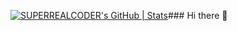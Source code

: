 [![SUPERREALCODER's GitHub | Stats](https://stats.quine.sh/SUPERREALCODER/github?theme=dark)](https://quine.sh?utm_source=widgets&utm_campaign=SUPERREALCODER)### Hi there 👋

<!--
**SUPERREALCODER/SUPERREALCODER** is a ✨ _special_ ✨ repository because its `README.md` (this file) appears on your GitHub profile.

Here are some ideas to get you started:

- 🔭 I’m currently working on ...
- 🌱 I’m currently learning ...
- 👯 I’m looking to collaborate on ...
- 🤔 I’m looking for help with ...
- 💬 Ask me about ...
- 📫 How to reach me: ...
- 😄 Pronouns: ...
- ⚡ Fun fact: ...
-->
